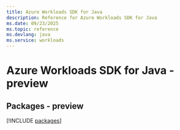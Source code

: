 ```yaml
---
title: Azure Workloads SDK for Java
description: Reference for Azure Workloads SDK for Java
ms.date: 09/23/2025
ms.topic: reference
ms.devlang: java
ms.service: workloads
---
```

# Azure Workloads SDK for Java - preview
## Packages - preview
[!INCLUDE [packages](workloads-index.md)]